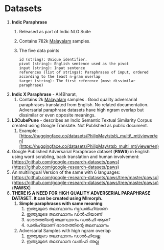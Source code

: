 # Datasets

1. **Indic Paraphrase**
   1. Released as part of Indic NLG Suite
   2. Contains 782k [Malayalam](https://huggingface.co/datasets/ai4bharat/IndicParaphrase/viewer/ml) samples.&#x20;
   3.  The five data points

       ```
       id (string): Unique identifier.
       pivot (string): English sentence used as the pivot
       input (string): Input sentence
       references (list of strings): Paraphrases of input, ordered according to the least n-gram overlap
       target (string): The first reference (most dissimilar paraphrase)
       ```
2. **Indic X Paraphrase** - AI4Bharat,
   1. Contains 2k [Malayalam](https://huggingface.co/datasets/ai4bharat/IndicXParaphrase/viewer/ml) samples . Good quality adversarial paraphrases translated from English. No related documentation. Adversarial paraphrase datasets have high ngram overlap but dissimilar or even opposite meanings.
3. **L3CubePune** - describes an Indic Semantic Textual Similarity Corpus created using Google Translate. Not Published as public document.&#x20;
   1. Example: [https://huggingface.co/datasets/PhilipMay/stsb\_multi\_mt/viewer/en](https://huggingface.co/datasets/PhilipMay/stsb_multi_mt/viewer/en)
4. Google Published Adversarial Paraphrase dataset (**PAWS**) in English using word scrabling, back translation and human involvement: [https://github.com/google-research-datasets/paws](https://github.com/google-research-datasets/paws)
5. An multilingual Version of the same with 6 languages: [https://github.com/google-research-datasets/paws/tree/master/pawsx](https://github.com/google-research-datasets/paws/tree/master/pawsx) (**PAWSX**)
6. **THERE IS A NEED FOR HIGH QUALITY ADVERSERIAL PARAPHRASE DATASET.  It can be created using Mlmorph.**
   1. **Simple paraphrases with same meaning**
      1. ഇന്ത്യയുടെ തലസ്ഥാനം ന്യൂഡൽഹിയാണ
      2. &#x20;ഇന്ത്യയുടെ തലസ്ഥാനം ഡൽഹിയാണ്
      3. &#x20;ഭാരതത്തിന്റെ തലസ്ഥാനം ഡൽഹി ആണ്
      4. ഡൽഹിയാണ് ഭാരതത്തിന്റെ തലസ്ഥാനം
   2. Adversarial Samples with high ngram overlap
      1. &#x20;ഇന്ത്യയുടെ തലസ്ഥാനം ഡാൽഹിയല്ല
      2. ഇന്ത്യയുടെ തലസ്ഥാന ഡൽഹി അല്ല
